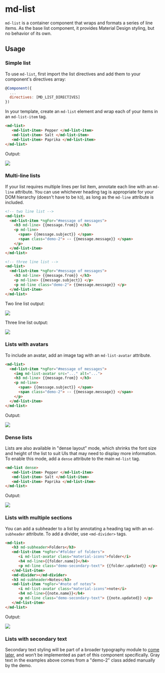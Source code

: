 # md-list

`md-list` is a container component that wraps and formats a series of line items. As the base list component,
 it provides Material Design styling, but no behavior of its own.

## Usage

### Simple list

To use `md-list`, first import the list directives and add them to your component's directives array:

```javascript
@Component({
  ...
  directives: [MD_LIST_DIRECTIVES]
})
```

In your template, create an `md-list` element and wrap each of your items in an `md-list-item` tag.

```html
<md-list>
   <md-list-item> Pepper </md-list-item>
   <md-list-item> Salt </md-list-item>
   <md-list-item> Paprika </md-list-item>
</md-list>
```

Output:

<img src="https://material.angularjs.org/material2_assets/list/basic-list.png">

### Multi-line lists

If your list requires multiple lines per list item, annotate each line with an `md-line` attribute. 
You can use whichever heading tag is appropriate for your DOM hierarchy (doesn't have to be `h3`), 
as long as the `md-line` attribute is included.

```html
<!-- two line list -->
<md-list>
  <md-list-item *ngFor="#message of messages">
    <h3 md-line> {{message.from}} </h3>
    <p md-line>
      <span> {{message.subject}} </span>
      <span class="demo-2"> -- {{message.message}} </span>
    </p>
  </md-list-item>
</md-list>

<!-- three line list -->
<md-list>
  <md-list-item *ngFor="#message of messages">
    <h3 md-line> {{message.from}} </h3>
    <p md-line> {{message.subject}} </p>
    <p md-line class="demo-2"> {{message.message}} </p>
  </md-list-item>
</md-list>
```

Two line list output:

<img src="https://material.angularjs.org/material2_assets/list/two-line-list.png">

Three line list output: 

<img src="https://material.angularjs.org/material2_assets/list/three-line-list.png">

### Lists with avatars

To include an avatar, add an image tag with an `md-list-avatar` attribute. 

```html
<md-list>
  <md-list-item *ngFor="#message of messages">
    <img md-list-avatar src="..." alt="...">
    <h3 md-line> {{message.from}} </h3>
    <p md-line>
      <span> {{message.subject}} </span>
      <span class="demo-2"> -- {{message.message}} </span>
    </p>
  </md-list-item>
</md-list>
```

Output:

<img src="https://material.angularjs.org/material2_assets/list/list-with-avatar-2.png">
    
### Dense lists
Lists are also available in "dense layout" mode, which shrinks the font size and height of the list 
to suit UIs that may need to display more information.  To enable this mode, add a `dense` attribute 
to the main `md-list` tag.  


```html
<md-list dense>
   <md-list-item> Pepper </md-list-item>
   <md-list-item> Salt </md-list-item>
   <md-list-item> Paprika </md-list-item>
</md-list>
```

Output:

<img src="https://material.angularjs.org/material2_assets/list/dense-list.png">

### Lists with multiple sections

You can add a subheader to a list by annotating a heading tag with an `md-subheader` attribute. To add a divider,
use `<md-divider>` tags.

```html
<md-list>
   <h3 md-subheader>Folders</h3>
   <md-list-item *ngFor="#folder of folders">
      <i md-list-avatar class="material-icons">folder</i>
      <h4 md-line>{{folder.name}}</h4>
      <p md-line class="demo-secondary-text"> {{folder.updated}} </p>
   </md-list-item>
   <md-divider></md-divider>
   <h3 md-subheader>Notes</h3>
   <md-list-item *ngFor="#note of notes">
      <i md-list-avatar class="material-icons">note</i>
      <h4 md-line>{{note.name}}</h4>
      <p md-line class="demo-secondary-text"> {{note.updated}} </p>
   </md-list-item>   
</md-list>
```

Output:

<img src="https://material.angularjs.org/material2_assets/list/subheader-list.png">

### Lists with secondary text
Secondary text styling will be part of a broader typography module to 
[come later](https://github.com/angular/material2/issues/205), and won’t be implemented as part of this component 
specifically. Gray text in the examples above comes from a "demo-2" class added manually by the demo.